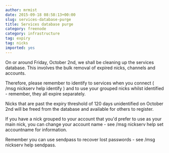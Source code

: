 ```yaml
---
author: mrmist
date: 2015-09-18 08:58:13+00:00
slug: services-database-purge
title: Services database purge
category: freenode
category: infrastructure
tag: expiry
tag: nicks
imported: yes
---
```

On or around Friday, October 2nd, we shall be cleaning up the services database.  This involves the bulk removal of expired nicks, channels and accounts.

Therefore, please remember to identify to services when you connect ( /msg nickserv help identify ) and to use your grouped nicks whilst identified - remember, they all expire separately.  

Nicks that are past the expiry threshold of 120 days unidentified on October 2nd will be freed from the database and available for others to register.

If you have a nick grouped to your account that you'd prefer to use as your main nick, you can change your account name - see /msg nickserv help set accountname  for information.

Remember you can use sendpass to recover lost passwords - see /msg nickserv help sendpass.
